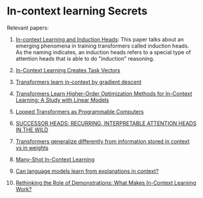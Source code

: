# In-context learning Secrets

Relevant papers:

1. [In-context Learning and Induction Heads](https://transformer-circuits.pub/2022/in-context-learning-and-induction-heads/index.html): This paper talks about an emerging phenomena in training transformers called induction heads. As the naming indicates, an induction heads refers to a special type of attention heads that is able to do "induction" reasoning.

2. [In-Context Learning Creates Task Vectors](https://arxiv.org/abs/2310.15916)

3. [Transformers learn in-context by gradient descent](http://arxiv.org/abs/2212.07677)

4. [Transformers Learn Higher-Order Optimization Methods for In-Context Learning: A Study with Linear Models](https://arxiv.org/abs/2210.05675)

5. [Looped Transformers as Programmable Computers](https://arxiv.org/abs/2301.13196)

6. [SUCCESSOR HEADS: RECURRING, INTERPRETABLE ATTENTION HEADS IN THE WILD](https://arxiv.org/pdf/2312.09230)

7. [Transformers generalize differently from information stored in context vs in weights](http://arxiv.org/abs/2210.05675)

8. [Many-Shot In-Context Learning](http://arxiv.org/abs/2404.11018)

9. [Can language models learn from explanations in context?](https://arxiv.org/abs/2204.02329)

10. [Rethinking the Role of Demonstrations: What Makes In-Context Learning Work?](http://arxiv.org/abs/2202.12837)



